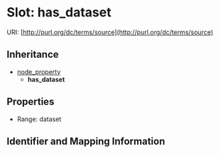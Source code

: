 # Slot: has_dataset

URI: [http://purl.org/dc/terms/source](http://purl.org/dc/terms/source)




## Inheritance

* [node_property](node_property.md)
    * **has_dataset**



## Properties

 * Range: dataset



## Identifier and Mapping Information






